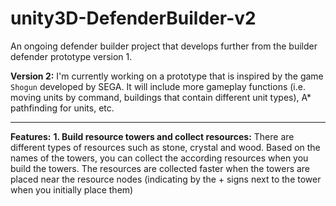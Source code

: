 # unity3D-DefenderBuilder-v2
An ongoing defender builder project that develops further from the builder defender prototype version 1.

<b>Version 2:</b> I'm currently working on a prototype that is inspired by the game `Shogun` developed by SEGA. It will include more gameplay functions (i.e. moving units by command, buildings that contain different unit types), A* pathfinding for units, etc. 

---
<b>Features:</b>
<b>1. Build resource towers and collect resources:</b> There are different types of resources such as stone, crystal and wood. Based on the names of the towers, you can collect the according resources when you build the towers. The resources are collected faster when the towers are placed near the resource nodes (indicating by the + signs next to the tower when you initially place them)

